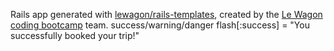 Rails app generated with [lewagon/rails-templates](https://github.com/lewagon/rails-templates), created by the [Le Wagon coding bootcamp](https://www.lewagon.com) team.
success/warning/danger
flash[:success] = "You successfully booked your trip!"
